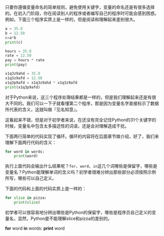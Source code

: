 只要你遵循变量命名的简单规则，避免使用关键字，变量的命名还是有很多选择的。在初入门阶段，你在阅读别人的程序或者编写自己的程序时可能会感到困惑。例如，下面三个程序实质上是一样的，但是阅读和理解起来差别很大。

```python
a = 35.0 
b = 12.50 
c=a*b 
print(c)
```

```python
hours = 35.0
rate = 12.50
pay = hours * rate
print(pay)
```

```python
x1q3z9ahd = 35.0
x1q3z9afd = 12.50
x1q3p9afd = x1q3z9ahd * x1q3z9afd
print(x1q3p9afd)
```
对于Python来说，这三个程序处理结果都是一样的，但是我们理解起来还是有很大不同的。我们可以一下子就看懂第二个程序，那是因为变量名字直接标示了数据所代表的含义，这就叫做『见名知意』。

这看起来不错，但是对于初学者来说，在还没有完全记住Python的31个关键字的时候，变量名中包含太多描述性的词语，还是会对理解造成干扰。

下面两行简单的代码实现了循环。循环的内容将在后面章节做介绍，好了，我们来理解下面两行代码的含义：
```python
for word in words: 
    print(word)
```
执行上面代码会输出什么结果呢？`for`、`word`、`in`这几个词哪些是保留字，哪些是变量名？Python能理解单词的含义吗？初学者很难分辨出那些部分必须按照示例所写，哪些可以自己定义。

下面的代码和上面的代码实质上是一样的：
```python
for slice in pizza: 
    print(slice)
```
初学者可以很容易地分辨出哪些是Python的保留字，哪些是程序员自己定义的变量名，显然，Python是不能理解slice和pizza的差别的。

**for** word **in** words:
        **print** word



